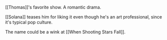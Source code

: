 [[Thomas]]'s favorite show. A romantic drama.

[[Solana]] teases him for liking it even though he's an art professional, since it's typical pop culture.

The name could be a wink at [[When Shooting Stars Fall]].